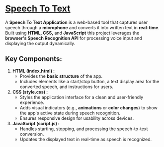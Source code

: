 <h1>
  <a href="https://akshat0502.github.io/Speech-To-Text/">Speech To Text</a>
</h1>
<p>
  A <b>Speech To Text Application</b> is a web-based tool that captures user speech through a <b>microphone</b> and converts it into written text in <b>real-time</b>. Built using  <b>HTML, CSS,</b> and <b>JavaScript</b> this project leverages the <b>browser's Speech Recognition API</b> for processing voice input and displaying the output dynamically.
</p>
<h2>Key Components:</h2>
<ol>
  <li><b>HTML (index.html) : </b>
    <ul>
      <li>Provides the <b>basic structure</b> of the app.</li>
      <li>Includes elements like a start/stop button, a text display area for the converted speech, and instructions for users.</li>
    </ul>
  </li>
  <li><b>CSS (style.css) :</b>
    <ul>
      <li>Styles the application interface for a clean and user-friendly experience.</li>
      <li>Adds visual indicators (e.g., <b>animations</b> or <b>color changes</b>) to show the app's active state during speech recognition.</li>
      <li>Ensures responsive design for usability across devices.</li>
    </ul>
  </li>
  <li><b>JavaScript (script.js) :</b>
    <ul>
      <li>Handles starting, stopping, and processing the speech-to-text conversion.</li>
      <li>Updates the displayed text in real-time as speech is recognized.</li>
    </ul>
  </li>
</ol>
